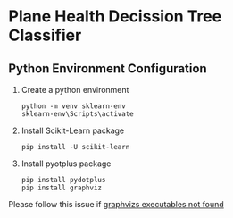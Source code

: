 # **Plane Health Decission Tree Classifier**

## **Python Environment Configuration**

1. Create a python environment

    ```
    python -m venv sklearn-env
    sklearn-env\Scripts\activate
    ```

1. Install Scikit-Learn package

    ```
    pip install -U scikit-learn
    ```

1. Install pyotplus package

    ```
    pip install pydotplus
    pip install graphviz
    ```

Please follow this issue if [graphvizs executables not found](https://datascience.stackexchange.com/questions/37428/graphviz-not-working-when-imported-inside-pydotplus-graphvizs-executables-not)